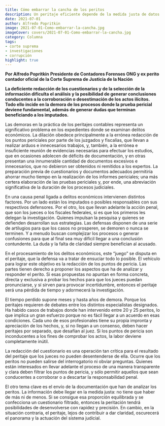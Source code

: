 ```yaml
---
title: Cómo embarrar la cancha de los peritos
description: Un peritaje eficiente depende de la medida justa de datos.
date: 2021-07-01
author: Alfredo Popritkin
image: 2021-07-01-Como-embarrar-la-cancha.jpg
imageCover: covers/2021-07-01-Como-embarrar-la-cancha.jpg
category: Columna
tags:
- corte suprema
- investigaciones
- corrupción
highlight: true
---
```


**Por Alfredo Popritkin**
**Presidente de Contadores Forenses ONG y ex perito contador oficial de la Corte Suprema de Justicia de la Nación**

**La deficiente redacción de los cuestionarios y de la selección de la información dificulta el análisis y la posibilidad de generar conclusiones conducentes a la corroboración o desestimación de los actos ilícitos. Todo ello incide en la demora de los procesos donde la prueba pericial deviene fundamental, además de generar dudas que terminan beneficiando a los imputados.**


Las demoras en la práctica de los peritajes contables representa un significativo problema en los expedientes donde se examinan delitos económicos. La dilación obedece principalmente a la errónea redacción de los puntos periciales por parte de los juzgados y fiscalías, que llevan a realizar arduos e innecesarios trabajos, y, también, a la errónea e insuficiente reunión de evidencias necesarias para efectuar los estudios, que en ocasiones adolecen de déficits de documentación, y en otras presentan una innumerable cantidad de documentos excesivos e innecesarios, que no debieron ser obtenidos ni remitidos a los expertos. La preparación previa de cuestionarios y documentos adecuados permitiría ahorrar mucho tiempo en la realización de los informes periciales; una más certera elaboración de las pruebas periciales y, por ende, una abreviación significativa de la duración de los procesos judiciales.

En una causa penal ligada a delitos económicos intervienen distintos factores. Por un lado están los imputados o posibles responsables con sus respectivos defensores. Por el otro, los que llevan adelante la acción penal, que son los jueces o los fiscales federales, si es que los primeros les delegan la investigación. Quienes impulsan la pesquisa y quienes se defienden desarrollan sus estrategias. Las defensas disponen de una serie de artilugios para que los casos no prosperen, se demoren o nunca se terminen. Y a menudo buscan complejizar los procesos o generar confusiones para que al final sea muy difícil llegar a una conclusión contundente. La duda y la falta de claridad siempre benefician al acusado. 

En el procesamiento de los delitos económicos, este “juego” se disputa en el peritaje, que la defensa va a tratar de ensuciar todo lo posible. El vehículo para lograr este objetivo es la redacción de los puntos de pericia. Las partes tienen derecho a proponer los aspectos que ha de analizar y responder el perito. Si esas propuestas no apuntan en forma concreta, directa y exclusiva a probar los hechos para que los jueces puedan pronunciarse, y sí sirven para provocar incertidumbre, entonces el peritaje será una pérdida de tiempo y adormecerá la investigación.

El tiempo perdido supone meses y hasta años de demora. Porque los peritajes requieren de debates entre los distintos especialistas designados. Ha habido casos de trabajos donde han intervenido entre 20 y 25 peritos, lo que implica un gran esfuerzo porque no es fácil llegar a un acuerdo en esas condiciones. Cada uno de esos profesionales tiene su propia impronta y apreciación de los hechos, y, si no llegan a un consenso, deben hacer peritajes por separado, que desafían al juez. Si los puntos de pericia son inconducentes a los fines de comprobar los actos, la labor deviene completamente inútil.

La redacción del cuestionario es una operación tan crítica para el resultado del peritaje que los jueces no pueden desentenderse de ella. Ocurre que los peritos no pueden salirse del interrogatorio ni obviar preguntas. Quienes están interesados en llevar adelante el proceso de una manera transparente y clara deben filtrar los puntos de pericia, y sólo permitir aquellos que sean conducentes a corroborar o a descartar la responsabilidad penal.

El otro tema clave es el envío de la documentación que han de analizar los peritos. La información debe llegar en la medida justa: no tiene que haber de más ni de menos. Si se consigue esa proporción equilibrada y se confecciona un cuestionario filtrado, entonces la peritación tendrá posibilidades de desenvolverse con rapidez y precisión. En cambio, en la situación contraria, el peritaje, lejos de contribuir a dar claridad, oscurecerá el panorama y la actuación del sistema judicial.




